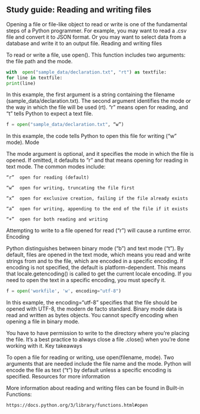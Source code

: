 
## Study guide: Reading and writing files

Opening a file or file-like object to read or write is one of the fundamental steps of a Python programmer. For example, you may want to read a .csv file and convert it to JSON format. Or you may want to select data from a database and write it to an output file.
Reading and writing files

To read or write a file, use open(). This function includes two arguments: the file path and the mode.

```Python
with  open("sample_data/declaration.txt", "rt") as textfile:
for line in textfile:
print(line)
```

In this example, the first argument is a string containing the filename (sample_data/declaration.txt). The second argument identifies the mode or the way in which the file will be used (rt). “r” means open for reading, and “t” tells Python to expect a text file.

```Python
f = open("sample_data/declaration.txt", “w”)
```

In this example, the code tells Python to open this file for writing (“w” mode). 
Mode

The mode argument is optional, and it specifies the mode in which the file is opened. If omitted, it defaults to ”r” and that means opening for reading in text mode. The common modes include:

    “r”  open for reading (default)

    “w”  open for writing, truncating the file first

    “x”  open for exclusive creation, failing if the file already exists

    “a”  open for writing, appending to the end of the file if it exists

    “+”  open for both reading and writing

Attempting to write to a file opened for read (“r”) will cause a runtime error.
Encoding

Python distinguishes between binary mode (“b”) and text mode (“t”). By default, files are opened in the text mode, which means you read and write strings from and to the file, which are encoded in a specific encoding. If encoding is not specified, the default is platform-dependent. This means that locale.getencoding() is called to get the current locale encoding. If you need to open the text in a specific encoding, you must specify it.

```Python
f = open('workfile', 'w', encoding="utf-8")
```

In this example, the encoding=“utf-8” specifies that the file should be opened with UTF-8, the modern de facto standard. Binary mode data is read and written as bytes objects. You cannot specify encoding when opening a file in binary mode.

You have to have permission to write to the directory where you’re placing the file. It’s a best practice to always close a file .close() when you’re done working with it.
Key takeaways

To open a file for reading or writing, use open(filename, mode). Two arguments that are needed include the file name and the mode. Python will encode the file as text (“t”) by default unless a specific encoding is specified.
Resources for more information

More information about reading and writing files can be found in Built-in Functions:

    https://docs.python.org/3/library/functions.html#open
